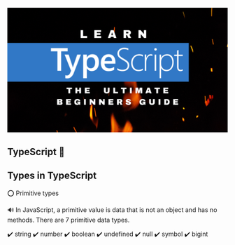 ![preview img](./src/public/preview.png)

## TypeScript 🥳

## Types in TypeScript

⭕️ Primitive types

🔊 In JavaScript, a primitive value is data that is not an object and has no methods. There are 7 primitive data types.

✔️ string
✔️ number
✔️ boolean
✔️ undefined
✔️ null
✔️ symbol
✔️ bigint
